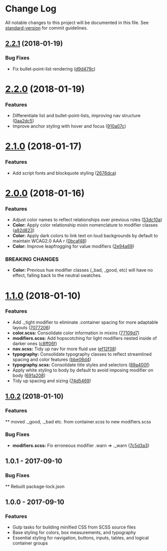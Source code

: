# Change Log

All notable changes to this project will be documented in this file. See [standard-version](https://github.com/conventional-changelog/standard-version) for commit guidelines.

<a name="2.2.1"></a>
## [2.2.1](https://github.com/ndchristie/bui/compare/v2.2.0...v2.2.1) (2018-01-19)


### Bug Fixes

* Fix bullet-point-list rendering ([d9d479c](https://github.com/ndchristie/bui/commit/d9d479c))



<a name="2.2.0"></a>
# [2.2.0](https://github.com/ndchristie/bui/compare/v2.1.0...v2.2.0) (2018-01-19)


### Features

* Differentiate list and bullet-point-lists, improving nav structure ([0aa2dc5](https://github.com/ndchristie/bui/commit/0aa2dc5))
* Improve anchor styling with hover and focus ([910a07c](https://github.com/ndchristie/bui/commit/910a07c))



<a name="2.1.0"></a>
# [2.1.0](https://github.com/ndchristie/bui/compare/v2.0.0...v2.1.0) (2018-01-17)


### Features

* Add script fonts and blockquote styling ([2676dca](https://github.com/ndchristie/bui/commit/2676dca))



<a name="2.0.0"></a>
# [2.0.0](https://github.com/ndchristie/bui/compare/v1.1.0...v2.0.0) (2018-01-16)


### Features

* Adjust color names to reflect relationships over previous roles ([53dc10a](https://github.com/ndchristie/bui/commit/53dc10a))
* **Color:** Apply color relationship mixin nomenclature to modifier classes ([a82d823](https://github.com/ndchristie/bui/commit/a82d823))
* **Color:** Apply dark colors to link text on loud backgrounds by default to maintain WCAG2.0 AAA r ([0bcaf48](https://github.com/ndchristie/bui/commit/0bcaf48))
* **Color:** Improve leapfrogging for value modifiers ([2e94a69](https://github.com/ndchristie/bui/commit/2e94a69))


### BREAKING CHANGES

* **Color:** Previous hue modifier classes (_bad, _good, etc) will have no effect, falling back
to the neutral swatches.



<a name="1.1.0"></a>
# [1.1.0](https://github.com/ndchristie/bui/compare/v1.0.2...v1.1.0) (2018-01-10)


### Features

* Add ._tight modifier to eliminate .container spacing for more adaptable layouts ([7077206](https://github.com/ndchristie/bui/commit/7077206))
* **color.scss:** Consolidate color information in mixins ([77109d7](https://github.com/ndchristie/bui/commit/77109d7))
* **modifiers.scss:** Add hopscotching for light modifiers nested inside of darker ones ([c8ff06f](https://github.com/ndchristie/bui/commit/c8ff06f))
* **nav.scss:** Tidy up nav for more fluid use ([ef12f38](https://github.com/ndchristie/bui/commit/ef12f38))
* **typography:** Consolidate typography classes to reflect streamlined spacing and color features ([bbe06d4](https://github.com/ndchristie/bui/commit/bbe06d4))
* **typography.scss:** Consolidate title styles and selectors ([89a400f](https://github.com/ndchristie/bui/commit/89a400f))
* Apply white styling to body by default to avoid imposing modifier on body ([691a208](https://github.com/ndchristie/bui/commit/691a208))
* Tidy up spacing and sizing ([74d5469](https://github.com/ndchristie/bui/commit/74d5469))



<a name="1.0.2"></a>
## [1.0.2](https://github.com/ndchristie/bui/compare/v1.0.1...v1.0.2) (2018-01-10)


### Features

** moved ._good, ._bad etc. from container.scss to new modifiers.scss

### Bug Fixes

* **modifiers.scss:** Fix erroneous modifier .warn => ._warn ([7c5d3a3](https://github.com/ndchristie/bui/commit/7c5d3a3))


## 1.0.1 - 2017-09-10


### Bug Fixes
** Rebuilt package-lock.json

## 1.0.0 - 2017-09-10


### Features

* Gulp tasks for building minified CSS from SCSS source files
* Base styling for colors, box measurements, and typography
* Essential styling for navigation, buttons, inputs, tables, and logical container groups